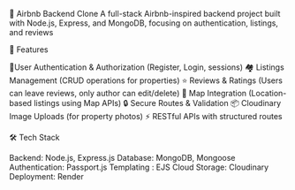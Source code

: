 🏡 Airbnb Backend Clone
A full-stack Airbnb-inspired backend project built with Node.js, Express, and MongoDB, focusing on authentication, listings, and reviews

🚀 Features

🔐User Authentication & Authorization (Register, Login, sessions)
🏘 Listings Management (CRUD operations for properties)
⭐ Reviews & Ratings (Users can leave reviews, only author can edit/delete)
📍 Map Integration (Location-based listings using Map APIs)
🔒 Secure Routes & Validation
📦 Cloudinary Image Uploads (for property photos)
⚡ RESTful APIs with structured routes


🛠 Tech Stack

Backend: Node.js, Express.js
Database: MongoDB, Mongoose
Authentication: Passport.js 
Templating : EJS
Cloud Storage: Cloudinary
Deployment: Render 
